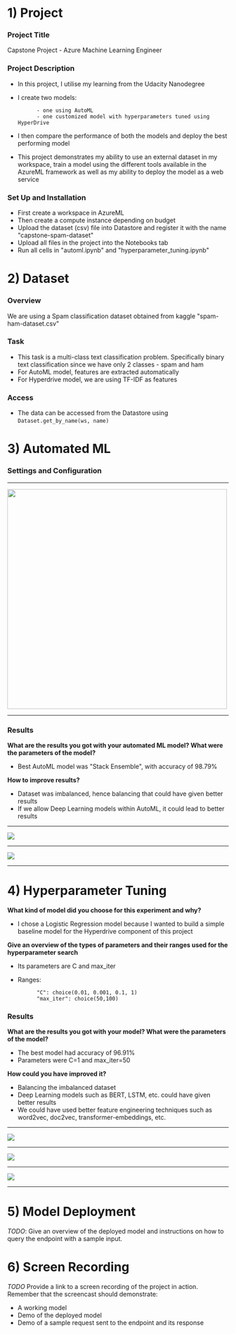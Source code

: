 # 1) Project 

### Project Title

Capstone Project - Azure Machine Learning Engineer

### Project Description

- In this project, I utilise my learning from the Udacity Nanodegree
- I create two models:

            - one using AutoML
            - one customized model with hyperparameters tuned using HyperDrive

- I then compare the performance of both the models and deploy the best performing model
- This project demonstrates my ability to use an external dataset in my workspace, train a model using the different tools available in the AzureML framework as well as my ability to deploy the model as a web service

### Set Up and Installation

- First create a workspace in AzureML
- Then create a compute instance depending on budget
- Upload the dataset (csv) file into Datastore and register it with the name "capstone-spam-dataset"
- Upload all files in the project into the Notebooks tab
- Run all cells in "automl.ipynb" and "hyperparameter_tuning.ipynb"

# 2) Dataset

### Overview

We are using a Spam classification dataset obtained from kaggle "spam-ham-dataset.csv"

### Task

- This task is a multi-class text classification problem. Specifically binary text classification since we have only 2 classes - spam and ham
- For AutoML model, features are extracted automatically
- For Hyperdrive model, we are using TF-IDF as features 

### Access

- The data can be accessed from the Datastore using <code>Dataset.get_by_name(ws, name)</code>

# 3) Automated ML

### Settings and Configuration

<hr>
<img src="screenshots/automl_config.png" width=500 height=500></img>
<hr>

### Results

<b>What are the results you got with your automated ML model? What were the parameters of the model?</b>
- Best AutoML model was "Stack Ensemble", with accuracy of 98.79%

<b>How to improve results?</b>
- Dataset was imbalanced, hence balancing that could have given better results
- If we allow Deep Learning models within AutoML, it could lead to better results

<hr>
<img src="screenshots/best_run_automl_run_id.png"></img>
<hr>
<img src="screenshots/run_details_automl.png"></img>
<hr>

# 4) Hyperparameter Tuning

<b>What kind of model did you choose for this experiment and why?</b> 
- I chose a Logistic Regression model because I wanted to build a simple baseline model for the Hyperdrive component of this project

<b>Give an overview of the types of parameters and their ranges used for the hyperparameter search</b>
- Its parameters are C and max_iter
- Ranges:

            "C": choice(0.01, 0.001, 0.1, 1)
            "max_iter": choice(50,100)


### Results

<b>What are the results you got with your model? What were the parameters of the model?</b>
- The best model had accuracy of 96.91%
- Parameters were C=1 and max_iter=50

<b>How could you have improved it?</b>
- Balancing the imbalanced dataset
- Deep Learning models such as BERT, LSTM, etc. could have given better results
- We could have used better feature engineering techniques such as word2vec, doc2vec, transformer-embeddings, etc.

<hr>
<img src="screenshots/best_run_hyperdrive_run_id.png"></img>
<hr>
<img src="screenshots/run_details_hyperdrive.png"></img>
<hr>
<img src="screenshots/best_run_hyperdrive_hyperparameters.png"></img>
<hr>

# 5) Model Deployment
*TODO*: Give an overview of the deployed model and instructions on how to query the endpoint with a sample input.

# 6) Screen Recording
*TODO* Provide a link to a screen recording of the project in action. Remember that the screencast should demonstrate:
- A working model
- Demo of the deployed  model
- Demo of a sample request sent to the endpoint and its response

